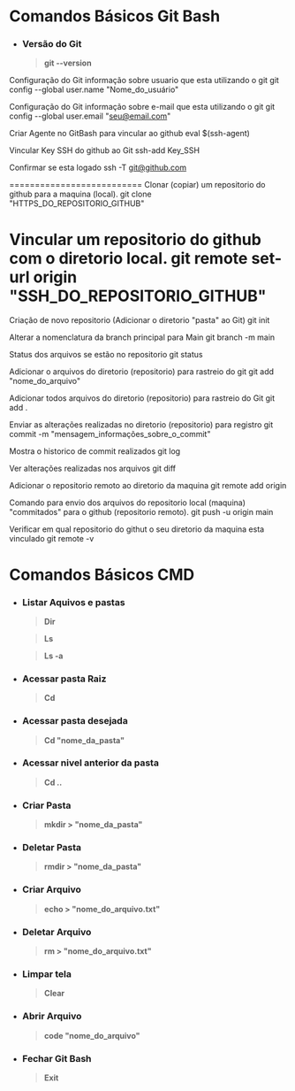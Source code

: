# Comandos Básicos **Git Bash**  
  

  * ### Versão do Git

    > **git --version**

Configuração do Git informação sobre usuario que esta utilizando o git
git config --global user.name "Nome_do_usuário"

Configuração do Git informação sobre e-mail que esta utilizando o git
git config --global user.email "seu@email.com"

Criar Agente no GitBash para vincular ao github
eval $(ssh-agent)

Vincular Key SSH do github ao Git
ssh-add Key_SSH

Confirmar se esta logado
ssh -T git@github.com


==========================
Clonar (copiar) um repositorio do github para a maquina (local).
git clone "HTTPS_DO_REPOSITORIO_GITHUB"

Vincular um repositorio do github com o diretorio local.
git remote set-url origin "SSH_DO_REPOSITORIO_GITHUB"
==========================

Criação de novo repositorio (Adicionar o diretorio "pasta" ao Git)
git init

Alterar a nomenclatura da branch principal para Main
git branch -m main

Status dos arquivos se estão no repositorio
git status

Adicionar o arquivos do diretorio (repositorio) para rastreio do git
git add "nome_do_arquivo"

Adicionar todos arquivos do diretorio (repositorio) para rastreio do Git
git add .

Enviar as alterações realizadas no diretorio (repositorio) para registro
git commit -m "mensagem_informações_sobre_o_commit"

Mostra o historico de commit realizados
git log

Ver alterações realizadas nos arquivos
git diff

Adicionar o repositorio remoto ao diretorio da maquina
git remote add origin 

Comando para envio dos arquivos do repositorio local (maquina) "commitados" para o github (repositorio remoto).
git push -u origin main

Verificar em qual repositorio do githut o seu diretorio da maquina esta vinculado
git remote -v



# Comandos Básicos **CMD**  
* ### Listar Aquivos e pastas

    > **Dir**  

    > **Ls**

    > **Ls -a**

* ### Acessar pasta Raiz  

    > **Cd**

* ### Acessar pasta desejada  

    > **Cd "nome_da_pasta"**  

* ### Acessar nivel anterior da pasta  

    > **Cd ..**  

* ### Criar Pasta  

    > **mkdir > "nome_da_pasta"**  

* ### Deletar Pasta  

    > **rmdir > "nome_da_pasta"**

* ### Criar Arquivo

    > **echo > "nome_do_arquivo.txt"**

* ### Deletar Arquivo

    > **rm > "nome_do_arquivo.txt"**

* ### Limpar tela  

    > **Clear**  

* ### Abrir Arquivo  

    > **code "nome_do_arquivo"**  

* ### Fechar Git Bash  

    > **Exit**  

